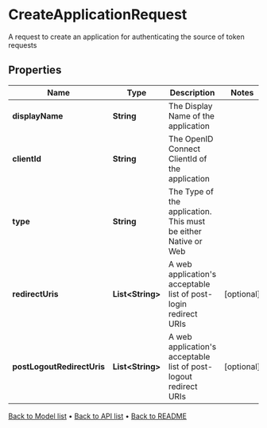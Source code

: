 

# CreateApplicationRequest

A request to create an application for authenticating the source of token requests

## Properties

| Name | Type | Description | Notes |
|------------ | ------------- | ------------- | -------------|
|**displayName** | **String** | The Display Name of the application |  |
|**clientId** | **String** | The OpenID Connect ClientId of the application |  |
|**type** | **String** | The Type of the application. This must be either Native or Web |  |
|**redirectUris** | **List&lt;String&gt;** | A web application&#39;s acceptable list of post-login redirect URIs |  [optional] |
|**postLogoutRedirectUris** | **List&lt;String&gt;** | A web application&#39;s acceptable list of post-logout redirect URIs |  [optional] |



[Back to Model list](../README.md#documentation-for-models) &#8226; [Back to API list](../README.md#documentation-for-api-endpoints) &#8226; [Back to README](../README.md)


